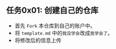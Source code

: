 ## 任务0x01: 创建自己的仓库

- 首先 ``Fork`` 本仓库到自己的账户中。
- 将 ``template.md`` 中的``我没学会``改成``我学会了``。
- 将修改后的信息上传
